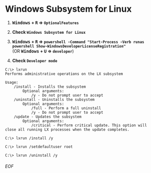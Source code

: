 # Windows Subsystem for Linux


1. **<kbd>Windows</kbd> + <kbd>R</kbd> => `OptionalFeatures`**

1. **Check `Windows Subsystem for Linux`**

1. **<kbd>Windows</kbd> + <kbd>R</kbd> => `powershell -Command "Start-Process -Verb runas powershell Show-WindowsDeveloperLicenseRegistration"`**
<br>(OR **<kbd>Windows</kbd> + <kbd>U</kbd> => `developer`**)

1. **Check `Developer mode`**



```
C:\> lxrun
Performs administrative operations on the LX subsystem

Usage:
    /install - Installs the subsystem
        Optional arguments:
            /y - Do not prompt user to accept
    /uninstall - Uninstalls the subsystem
        Optional arguments:
            /full - Perform a full uninstall
            /y - Do not prompt user to accept
    /update - Updates the subsystem
        Optional arguments:
            /critical - Perform critical update. This option will close all running LX processes when the update completes.

C:\> lxrun /install /y

C:\> lxrun /setdefaultuser root

C:\> lxrun /uninstall /y

```


###### EOF

